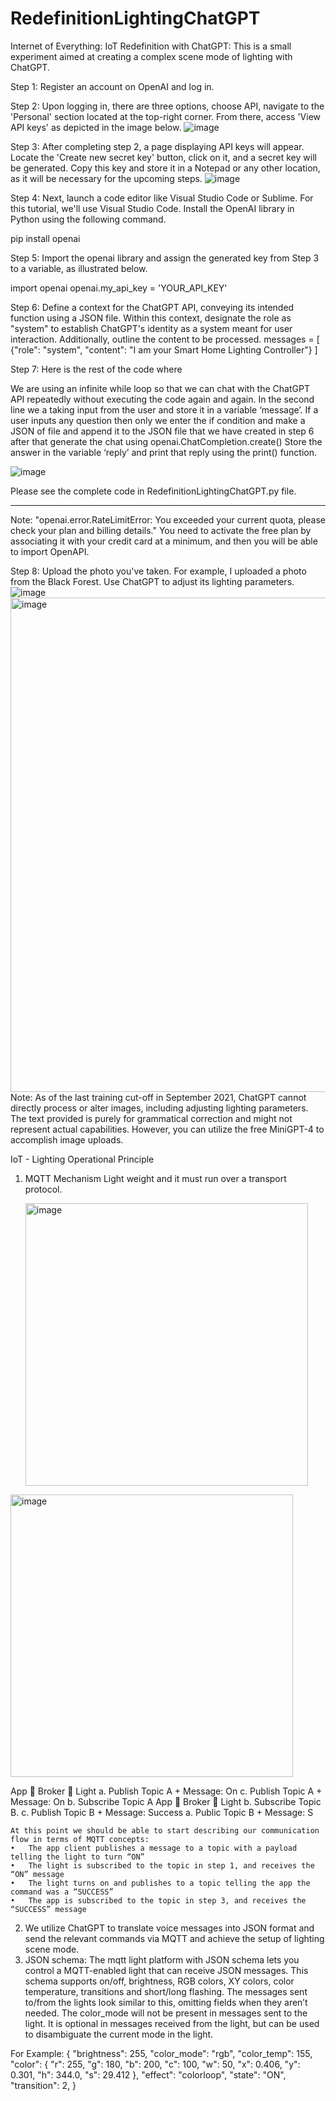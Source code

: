 # RedefinitionLightingChatGPT
Internet of Everything: IoT Redefinition with ChatGPT: This is a small experiment aimed at creating a complex scene mode of lighting with ChatGPT.

Step 1: Register an account on OpenAI and log in.

Step 2: Upon logging in, there are three options, choose API, navigate to the 'Personal' section located at the top-right corner. From there, access 'View API keys' as depicted in the image below.
![image](https://github.com/xPetersue/RedefinitionLightingChatGPT/assets/15628010/9700e83f-439e-4d6b-b5a2-e1748d9c316f)

Step 3: After completing step 2, a page displaying API keys will appear. Locate the 'Create new secret key' button, click on it, and a secret key will be generated. Copy this key and store it in a Notepad or any other location, as it will be necessary for the upcoming steps.
![image](https://github.com/xPetersue/RedefinitionLightingChatGPT/assets/15628010/0b9a433b-9414-41f6-b5bf-cea01d10e65a)

Step 4: Next, launch a code editor like Visual Studio Code or Sublime. For this tutorial, we'll use Visual Studio Code. Install the OpenAI library in Python using the following command.

pip install openai

Step 5: Import the openai library and assign the generated key from Step 3 to a variable, as illustrated below.

import openai
openai.my_api_key = 'YOUR_API_KEY'

Step 6: Define a context for the ChatGPT API, conveying its intended function using a JSON file. Within this context, designate the role as "system" to establish ChatGPT's identity as a system meant for user interaction. Additionally, outline the content to be processed.
messages = [ {"role": "system", "content": 
              "I am your Smart Home Lighting Controller"} ]

Step 7: Here is the rest of the code where 

We are using an infinite while loop so that we can chat with the ChatGPT API repeatedly without executing the code again and again. 
In the second line we a taking input from the user and store it in a variable ‘message’.
If a user inputs any question then only we enter the if condition and make a JSON of file and append it to the JSON file that we have created in step 6 after that generate the chat using openai.ChatCompletion.create()
Store the answer in the variable ‘reply’ and print that reply using the print() function.

![image](https://github.com/xPetersue/RedefinitionLightingChatGPT/assets/15628010/18293634-a38c-427d-a16f-317b7444077e)

Please see the complete code in RedefinitionLightingChatGPT.py file.
******************************************************************************************************************************
Note: "openai.error.RateLimitError: You exceeded your current quota, please check your plan and billing details." 
You need to activate the free plan by associating it with your credit card at a minimum, and then you will be able to import OpenAPI.

Step 8: Upload the photo you've taken. For example, I uploaded a photo from the Black Forest. Use ChatGPT to adjust its lighting parameters.
![image](https://github.com/xPetersue/RedefinitionLightingChatGPT/assets/15628010/a0bf2ce1-b665-418a-92a2-c6cc466515f9)
<img width="791" alt="image" src="https://github.com/xPetersue/RedefinitionLightingChatGPT/assets/15628010/67c7cccb-f35c-40b9-97cd-388ebbf74bba">
Note: As of the last training cut-off in September 2021, ChatGPT cannot directly process or alter images, including adjusting lighting parameters. The text provided is purely for grammatical correction and might not represent actual capabilities. However, you can utilize the free MiniGPT-4 to accomplish image uploads.

IoT - Lighting Operational Principle
1. MQTT Mechanism
   Light weight and it must run over a transport protocol.
   
   <img width="452" alt="image" src="https://github.com/xPetersue/RedefinitionLightingChatGPT/assets/15628010/22e1b69f-96d4-458f-b9d4-d6d89e7a6106">
   
<img width="452" alt="image" src="https://github.com/xPetersue/RedefinitionLightingChatGPT/assets/15628010/ef32d6ef-f9a4-4316-b2de-174bedf93ac4">


   App                                              Broker                     Light
    a. Publish Topic A + Message: On   c. Publish Topic A + Message: On       b. Subscribe Topic A
   App                                              Broker                      Light
    b. Subscribe Topic B.              c. Publish Topic B + Message: Success  a. Public Topic B + Message: S
    
   
    At this point we should be able to start describing our communication flow in terms of MQTT concepts: 
    •	The app client publishes a message to a topic with a payload telling the light to turn “ON”
    •	The light is subscribed to the topic in step 1, and receives the “ON” message
    •	The light turns on and publishes to a topic telling the app the command was a “SUCCESS”
    •	The app is subscribed to the topic in step 3, and receives the “SUCCESS” message

2. We utilize ChatGPT to translate voice messages into JSON format and send the relevant commands via MQTT and achieve the setup of lighting scene mode.
3. JSON schema:
The mqtt light platform with JSON schema lets you control a MQTT-enabled light that can receive JSON messages.
This schema supports on/off, brightness, RGB colors, XY colors, color temperature, transitions and short/long flashing. The messages sent to/from the lights look similar to this, omitting fields when they aren’t needed. The color_mode will not be present in messages sent to the light. It is optional in messages received from the light, but can be used to disambiguate the current mode in the light.

For Example:
           {
              "brightness": 255,
              "color_mode": "rgb",
              "color_temp": 155,
              "color": {
                "r": 255,
                "g": 180,
                "b": 200,
                "c": 100,
                "w": 50,
                "x": 0.406,
                "y": 0.301,
                "h": 344.0,
                "s": 29.412
              },
              "effect": "colorloop",
              "state": "ON",
              "transition": 2,
            }
